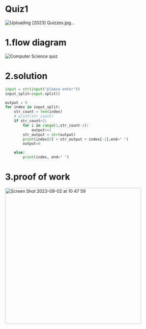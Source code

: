 # Quiz1
 ![Uploading [2023] Quizzes.jpg…]()

# 1.flow diagram
![Computer Science quiz](https://github.com/Happa1/unit1-2024/assets/142579414/521ae213-f788-4672-995e-ce228d1ce966)

# 2.solution
```.py
input = str(input("please enter"))
input_split=input.split()

output = 0
for index in input_split:
    str_count = len(index)
    # print(str_count)
    if str_count>2:
        for i in range(1,str_count-1):
            output+=1
        str_output = str(output)
        print(index[0] + str_output + index[-1],end=" ")
        output=0

    else:
        print(index, end=" ")
```
# 3.proof of work
<img width="442" alt="Screen Shot 2023-09-02 at 10 47 59" src="https://github.com/Happa1/unit1-2024/assets/142579414/9042b57e-457a-49fa-b864-be362ad26b5f">
